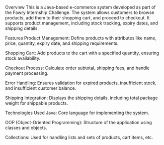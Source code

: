 Overview
This is a Java-based e-commerce system developed as part of the Fawry Internship Challenge. The system allows customers to browse products, add them to their shopping cart, and proceed to checkout. It supports product management, including stock tracking, expiry dates, and shipping details.

Features
Product Management: Define products with attributes like name, price, quantity, expiry date, and shipping requirements.

Shopping Cart: Add products to the cart with a specified quantity, ensuring stock availability.

Checkout Process: Calculate order subtotal, shipping fees, and handle payment processing.

Error Handling: Ensures validation for expired products, insufficient stock, and insufficient customer balance.

Shipping Integration: Displays the shipping details, including total package weight for shippable products.

Technologies Used
Java: Core language for implementing the system.

OOP (Object-Oriented Programming): Structure of the application using classes and objects.

Collections: Used for handling lists and sets of products, cart items, etc.


